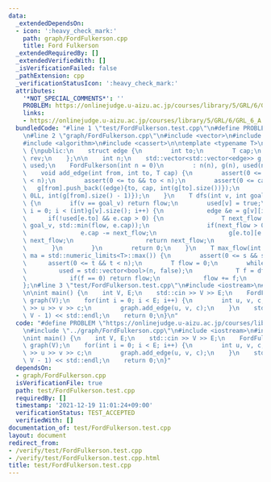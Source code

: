 ```yaml
---
data:
  _extendedDependsOn:
  - icon: ':heavy_check_mark:'
    path: graph/FordFulkerson.cpp
    title: Ford Fulkerson
  _extendedRequiredBy: []
  _extendedVerifiedWith: []
  _isVerificationFailed: false
  _pathExtension: cpp
  _verificationStatusIcon: ':heavy_check_mark:'
  attributes:
    '*NOT_SPECIAL_COMMENTS*': ''
    PROBLEM: https://onlinejudge.u-aizu.ac.jp/courses/library/5/GRL/6/GRL_6_A
    links:
    - https://onlinejudge.u-aizu.ac.jp/courses/library/5/GRL/6/GRL_6_A
  bundledCode: "#line 1 \"test/FordFulkerson.test.cpp\"\n#define PROBLEM \"https://onlinejudge.u-aizu.ac.jp/courses/library/5/GRL/6/GRL_6_A\"\
    \n#line 2 \"graph/FordFulkerson.cpp\"\n#include <vector>\n#include <limits>\n\
    #include <algorithm>\n#include <cassert>\n\ntemplate <typename T>\nclass FordFulkerson\
    \ {\npublic:\n    struct edge {\n        int to;\n        T cap;\n        int\
    \ rev;\n    };\n\n    int n;\n    std::vector<std::vector<edge>> g;\n    std::vector<bool>\
    \ used;\n    FordFulkerson(int n = 0)\n        : n(n), g(n), used(n) {\n    }\n\
    \    void add_edge(int from, int to, T cap) {\n        assert(0 <= from && from\
    \ < n);\n        assert(0 <= to && to < n);\n        assert(0 <= cap);\n     \
    \   g[from].push_back((edge){to, cap, int(g[to].size())});\n        g[to].push_back((edge){from,\
    \ 0LL, int(g[from].size() - 1)});\n    }\n    T dfs(int v, int goal_v, T flow)\
    \ {\n        if(v == goal_v) return flow;\n        used[v] = true;\n        for(int\
    \ i = 0; i < (int)g[v].size(); i++) {\n            edge &e = g[v][i];\n      \
    \      if(!used[e.to] && e.cap > 0) {\n                T next_flow = dfs(e.to,\
    \ goal_v, std::min(flow, e.cap));\n                if(next_flow > 0) {\n     \
    \               e.cap -= next_flow;\n                    g[e.to][e.rev].cap +=\
    \ next_flow;\n                    return next_flow;\n                }\n     \
    \       }\n        }\n        return 0;\n    }\n    T max_flow(int s, int t, T\
    \ ma = std::numeric_limits<T>::max()) {\n        assert(0 <= s && s < n);\n  \
    \      assert(0 <= t && t < n);\n        T flow = 0;\n        while(1) {\n   \
    \         used = std::vector<bool>(n, false);\n            T f = dfs(s, t, ma);\n\
    \            if(f == 0) return flow;\n            flow += f;\n        }\n    }\n\
    };\n#line 3 \"test/FordFulkerson.test.cpp\"\n#include <iostream>\n#line 5 \"test/FordFulkerson.test.cpp\"\
    \n\nint main() {\n    int V, E;\n    std::cin >> V >> E;\n    FordFulkerson<int>\
    \ graph(V);\n    for(int i = 0; i < E; i++) {\n        int u, v, c;\n        std::cin\
    \ >> u >> v >> c;\n        graph.add_edge(u, v, c);\n    }\n    std::cout << graph.max_flow(0,\
    \ V - 1) << std::endl;\n    return 0;\n}\n"
  code: "#define PROBLEM \"https://onlinejudge.u-aizu.ac.jp/courses/library/5/GRL/6/GRL_6_A\"\
    \n#include \"../graph/FordFulkerson.cpp\"\n#include <iostream>\n#include <vector>\n\
    \nint main() {\n    int V, E;\n    std::cin >> V >> E;\n    FordFulkerson<int>\
    \ graph(V);\n    for(int i = 0; i < E; i++) {\n        int u, v, c;\n        std::cin\
    \ >> u >> v >> c;\n        graph.add_edge(u, v, c);\n    }\n    std::cout << graph.max_flow(0,\
    \ V - 1) << std::endl;\n    return 0;\n}"
  dependsOn:
  - graph/FordFulkerson.cpp
  isVerificationFile: true
  path: test/FordFulkerson.test.cpp
  requiredBy: []
  timestamp: '2021-12-19 11:01:24+09:00'
  verificationStatus: TEST_ACCEPTED
  verifiedWith: []
documentation_of: test/FordFulkerson.test.cpp
layout: document
redirect_from:
- /verify/test/FordFulkerson.test.cpp
- /verify/test/FordFulkerson.test.cpp.html
title: test/FordFulkerson.test.cpp
---
```

